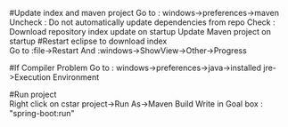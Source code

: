 #Update index and maven project
Go to 	: 	windows->preferences->maven
Uncheck : 	Do not automatically update dependencies from repo
Check 	: 	Download repository index update on startup 
			Update Maven project on startup
#Restart eclipse to download index					  
Go to 	:file->Restart
And		:windows->ShowView->Other->Progress

#If Compiler Problem
Go to 	: windows->preferences->java->installed jre->Execution Environment


#Run project		
Right click on cstar project->Run As->Maven Build
Write in Goal box : "spring-boot:run"
		